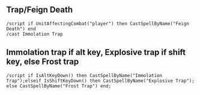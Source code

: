 ## Trap/Feign Death
```
/script if UnitAffectingCombat("player") then CastSpellByName("Feign Death") end
/cast Immolation Trap
```


## Immolation trap if alt key, Explosive trap if shift key, else Frost trap
```
/script if IsAltKeyDown() then CastSpellByName("Immolation Trap");elseif IsShiftKeyDown() then CastSpellByName("Explosive Trap"); else CastSpellByName("Frost Trap") end;
```